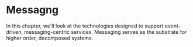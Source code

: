 # Messagng
In this chapter, we'll look at the technologies designed to support event-driven, messaging-centric services. Messaging serves as the substrate for higher order, decomposed systems.
